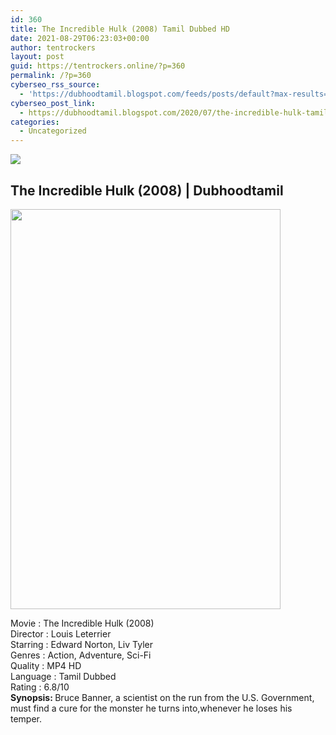 ```yaml
---
id: 360
title: The Incredible Hulk (2008) Tamil Dubbed HD
date: 2021-08-29T06:23:03+00:00
author: tentrockers
layout: post
guid: https://tentrockers.online/?p=360
permalink: /?p=360
cyberseo_rss_source:
  - 'https://dubhoodtamil.blogspot.com/feeds/posts/default?max-results=150&start-index=151'
cyberseo_post_link:
  - https://dubhoodtamil.blogspot.com/2020/07/the-incredible-hulk-tamil-dubbed-hd.html
categories:
  - Uncategorized
---
```

<div class="media_block">
  <img src="https://1.bp.blogspot.com/-wNp0oHeNxvo/XwV0mlmk7cI/AAAAAAAAA60/Lab1V-6HdXwpg6ShDqteaewVcD3PjC3ogCLcBGAsYHQ/s72-c/images%2B%25287%2529.jpeg" class="media_thumbnail" />
</div>

<div dir="ltr" trbidi="on" readability="10.320088300221">
  <h2>
    <span>The Incredible Hulk (2008) | Dubhoodtamil</span>
  </h2>
  
  <div class="separator">
    <a href="https://1.bp.blogspot.com/-wNp0oHeNxvo/XwV0mlmk7cI/AAAAAAAAA60/Lab1V-6HdXwpg6ShDqteaewVcD3PjC3ogCLcBGAsYHQ/s1600/images%2B%25287%2529.jpeg" imageanchor="1"><img loading="lazy" border="0" data-original-height="674" data-original-width="456" height="640" src="https://1.bp.blogspot.com/-wNp0oHeNxvo/XwV0mlmk7cI/AAAAAAAAA60/Lab1V-6HdXwpg6ShDqteaewVcD3PjC3ogCLcBGAsYHQ/s640/images%2B%25287%2529.jpeg" width="432" /></a>
  </div>
  
  <p>
    Movie<span> </span>:<span> </span>The Incredible Hulk (2008)<br />Director<span> </span>:<span> </span>Louis Leterrier<br />Starring<span> </span>:<span> </span>Edward Norton, Liv Tyler<br />Genres<span> </span>:<span> </span>Action, Adventure, Sci-Fi<br />Quality<span> </span>:<span> MP4 HD</span><br />Language<span> </span>:<span> </span>Tamil Dubbed<br />Rating<span> </span>:<span> </span>6.8/10<br /><b>Synopsis: </b><span>Bruce Banner, a scientist on the run from the U.S. Government, must find a cure for the monster he turns into,whenever he loses his temper.</span><br /><span><br /></span><br /> <span><br /></span><br /> </div>